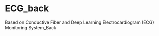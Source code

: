 # ECG_back
Based on Conductive Fiber and Deep Learning Electrocardiogram (ECG) Monitoring System_Back
